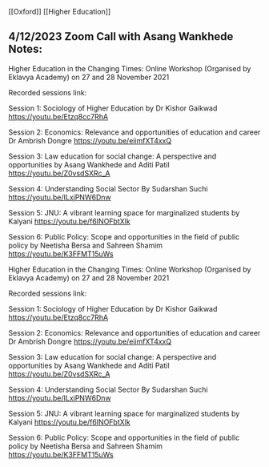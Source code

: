 [[Oxford]] [[Higher Education]]

## 4/12/2023 Zoom Call with Asang Wankhede Notes: 

Higher Education in the Changing Times: Online Workshop (Organised by Eklavya Academy) on 27 and 28 November 2021

Recorded sessions link:

Session 1: Sociology of Higher Education by Dr Kishor Gaikwad
https://youtu.be/Etzq8cc7RhA

Session 2: Economics: Relevance and opportunities of education and career Dr Ambrish Dongre
https://youtu.be/eiimfXT4xxQ

Session 3: Law education for social change: A perspective and opportunities by Asang Wankhede and Aditi Patil
https://youtu.be/Z0vsdSXRc_A

Session 4: Understanding Social Sector By  Sudarshan Suchi 
https://youtu.be/ILxjPNW6Dnw

Session 5: JNU: A vibrant learning space for marginalized students by Kalyani
https://youtu.be/f6INOFbtXlk

Session 6: Public Policy: Scope and opportunities in the field of public policy by Neetisha Bersa and Sahreen Shamim
https://youtu.be/K3FFMT15uWs



Higher Education in the Changing Times: Online Workshop (Organised by Eklavya Academy) on 27 and 28 November 2021

Recorded sessions link:

Session 1: Sociology of Higher Education by Dr Kishor Gaikwad
https://youtu.be/Etzq8cc7RhA

Session 2: Economics: Relevance and opportunities of education and career Dr Ambrish Dongre
https://youtu.be/eiimfXT4xxQ

Session 3: Law education for social change: A perspective and opportunities by Asang Wankhede and Aditi Patil
https://youtu.be/Z0vsdSXRc_A

Session 4: Understanding Social Sector By  Sudarshan Suchi 
https://youtu.be/ILxjPNW6Dnw

Session 5: JNU: A vibrant learning space for marginalized students by Kalyani
https://youtu.be/f6INOFbtXlk

Session 6: Public Policy: Scope and opportunities in the field of public policy by Neetisha Bersa and Sahreen Shamim
https://youtu.be/K3FFMT15uWs